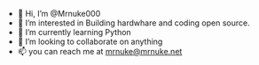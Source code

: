 - 👋 Hi, I’m @Mrnuke000
- 👀 I’m interested in Building hardwhare and coding open source.
- 🌱 I’m currently learning Python
- 💞️ I’m looking to collaborate on anything
- 📫 you can reach me at mrnuke@mrnuke.net

<!---
Mrnuke000/Mrnuke000 is a ✨ special ✨ repository because its `README.md` (this file) appears on your GitHub profile.
You can click the Preview link to take a look at your changes.
--->
